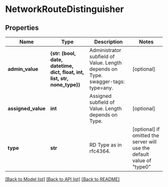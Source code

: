 # NetworkRouteDistinguisher

## Properties
Name | Type | Description | Notes
------------ | ------------- | ------------- | -------------
**admin_value** | **{str: (bool, date, datetime, dict, float, int, list, str, none_type)}** | Administrator subfield of Value. Length depends on Type. swagger-tags: type&#x3D;any. | [optional] 
**assigned_value** | **int** | Assigned subfield of Value. Length depends on Type. | [optional] 
**type** | **str** | RD Type as in rfc4364. | [optional]  if omitted the server will use the default value of "type0"

[[Back to Model list]](../README.md#documentation-for-models) [[Back to API list]](../README.md#documentation-for-api-endpoints) [[Back to README]](../README.md)


